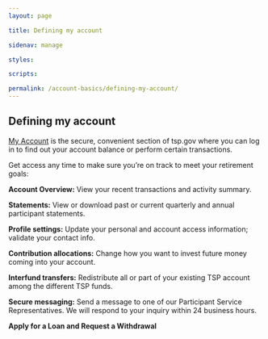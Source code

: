 ```yaml
---
layout: page

title: Defining my account

sidenav: manage

styles:

scripts:

permalink: /account-basics/defining-my-account/
---
```

## Defining my account

[My Account](/tsp/accountBalance.do?subaction=view&amp;\_name=acctbal) is the secure, convenient section of tsp.gov where you can log in to find out your account balance or perform certain transactions.

Get access any time to make sure you’re on track to meet your retirement goals:

**Account Overview:** View your recent transactions and activity summary.

**Statements:** View or download past or current quarterly and annual participant statements.

**Profile settings:** Update your personal and account access information; validate your contact info.

**Contribution allocations:** Change how you want to <span class="bold">invest</span> future money coming into your account.

**Interfund transfers:** Redistribute all or part of your <span class="bold">existing</span> TSP account among the different TSP funds.

**Secure messaging:** Send a message to one of our Participant Service Representatives. We will
  respond to your inquiry within 24 business hours.

**Apply for a Loan and Request a Withdrawal**

<!-- CONTENT END -->
